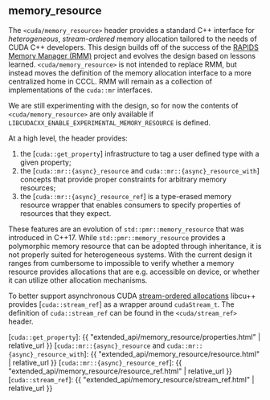 ## memory_resource

The `<cuda/memory_resource>` header provides a standard C++ interface for *heterogeneous*, *stream-ordered* memory allocation tailored to the needs of CUDA C++ developers. This design builds off of the success of the [RAPIDS Memory Manager (RMM)](https://github.com/rapidsai/rmm) project and evolves the design based on lessons learned. `<cuda/memory_resource>` is not intended to replace RMM, but instead moves the definition of the memory allocation interface to a more centralized home in CCCL. RMM will remain as a collection of implementations of the `cuda::mr` interfaces.

We are still experimenting with the design, so for now the contents of `<cuda/memory_resource>` are only available if `LIBCUDACXX_ENABLE_EXPERIMENTAL_MEMORY_RESOURCE` is defined.

At a high level, the header provides:

1. the [`cuda::get_property`] infrastructure to tag a user defined type with a given property;
2. the [`cuda::mr::{async}_resource` and `cuda::mr::{async}_resource_with`] concepts that provide proper constraints for arbitrary memory resources;
3. the [`cuda::mr::{async}_resource_ref`] is a type-erased memory resource wrapper that enables consumers to specify properties of resources that they expect.

These features are an evolution of `std::pmr::memory_resource` that was introduced in C++17. While `std::pmr::memory_resource` provides a polymorphic memory resource that can be adopted through inheritance, it is not properly suited for heterogeneous systems. With the current design it ranges from cumbersome to impossible to verify whether a memory resource provides allocations that are e.g. accessible on device, or whether it can utilize other allocation mechanisms.

To better support asynchronous CUDA [stream-ordered allocations](https://docs.nvidia.com/cuda/cuda-c-programming-guide/index.html#stream-ordered-memory-allocator) libcu++ provides [`cuda::stream_ref`] as a wrapper around `cudaStream_t`. The definition of `cuda::stream_ref` can be found in the `<cuda/stream_ref>` header.

[`cuda::get_property`]: {{ "extended_api/memory_resource/properties.html" | relative_url }}
[`cuda::mr::{async}_resource` and `cuda::mr::{async}_resource_with`]: {{ "extended_api/memory_resource/resource.html" | relative_url }}
[`cuda::mr::{async}_resource_ref`]: {{ "extended_api/memory_resource/resource_ref.html" | relative_url }}
[`cuda::stream_ref`]: {{ "extended_api/memory_resource/stream_ref.html" | relative_url }}
